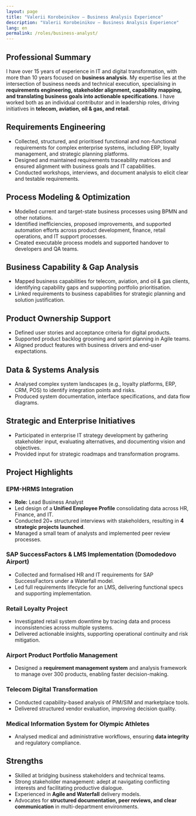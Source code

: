 ```yaml
---
layout: page
title: "Valerii Korobeinikov – Business Analysis Experience"
description: "Valerii Korobeinikov – Business Analysis Experience"
lang: en
permalink: /roles/business-analyst/
---
```


## Professional Summary

I have over 15 years of experience in IT and digital transformation, with more than 10 years focused on **business analysis**. My expertise lies at the intersection of business needs and technical execution, specialising in **requirements engineering, stakeholder alignment, capability mapping, and translating business goals into actionable specifications**. I have worked both as an individual contributor and in leadership roles, driving initiatives in **telecom, aviation, oil & gas, and retail**.

## Requirements Engineering

* Collected, structured, and prioritised functional and non-functional requirements for complex enterprise systems, including ERP, loyalty management, and strategic planning platforms.
* Designed and maintained requirements traceability matrices and ensured alignment with business goals and IT capabilities.
* Conducted workshops, interviews, and document analysis to elicit clear and testable requirements.

## Process Modeling & Optimization

* Modelled current and target-state business processes using BPMN and other notations.
* Identified inefficiencies, proposed improvements, and supported automation efforts across product development, finance, retail operations, and IT support processes.
* Created executable process models and supported handover to developers and QA teams.

## Business Capability & Gap Analysis

* Mapped business capabilities for telecom, aviation, and oil & gas clients, identifying capability gaps and supporting portfolio prioritisation.
* Linked requirements to business capabilities for strategic planning and solution justification.

## Product Ownership Support

* Defined user stories and acceptance criteria for digital products.
* Supported product backlog grooming and sprint planning in Agile teams.
* Aligned product features with business drivers and end-user expectations.

## Data & Systems Analysis

* Analysed complex system landscapes (e.g., loyalty platforms, ERP, CRM, POS) to identify integration points and risks.
* Produced system documentation, interface specifications, and data flow diagrams.

## Strategic and Enterprise Initiatives

* Participated in enterprise IT strategy development by gathering stakeholder input, evaluating alternatives, and documenting vision and objectives.
* Provided input for strategic roadmaps and transformation programs.

## Project Highlights

### EPM-HRMS Integration
* **Role:** Lead Business Analyst
* Led design of a **Unified Employee Profile** consolidating data across HR, Finance, and IT.
* Conducted 20+ structured interviews with stakeholders, resulting in **4 strategic projects launched**.
* Managed a small team of analysts and implemented peer review processes.

### SAP SuccessFactors & LMS Implementation (Domodedovo Airport)
* Collected and formalised HR and IT requirements for SAP SuccessFactors under a Waterfall model.
* Led full requirements lifecycle for an LMS, delivering functional specs and supporting implementation.

### Retail Loyalty Project
* Investigated retail system downtime by tracing data and process inconsistencies across multiple systems.
* Delivered actionable insights, supporting operational continuity and risk mitigation.

### Airport Product Portfolio Management
* Designed a **requirement management system** and analysis framework to manage over 300 products, enabling faster decision-making.

### Telecom Digital Transformation
* Conducted capability-based analysis of PIM/SIM and marketplace tools.
* Delivered structured vendor evaluation, improving decision quality.

### Medical Information System for Olympic Athletes
* Analysed medical and administrative workflows, ensuring **data integrity** and regulatory compliance.

## Strengths

* Skilled at bridging business stakeholders and technical teams.
* Strong stakeholder management: adept at navigating conflicting interests and facilitating productive dialogue.
* Experienced in **Agile and Waterfall** delivery models.
* Advocates for **structured documentation, peer reviews, and clear communication** in multi-department environments.

